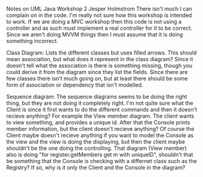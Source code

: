 Notes on UML Java Workshop 2 Jesper Holmstrom
There isn't much I can complain on in the code. I'm really not sure how this workshop is intended to work. If we are doing a MVC workshop then this code is not using a controller and as such must implement a real controller for it to be correct. Since we aren't doing MVVM things then I must assume that it is doing something incorrect. 

Class Diagram:
Lists the different classes but uses filled arrows. This should mean association, but what does it represent in the class diagram? Since it doesn't tell what the association is there is something missing, though you could derive it from the diagram since they list the fields.
Since there are few classes there isn't much going on, but at least there should be some form of association or dependency that isn't modelled.

Sequence diagram:
The sequence diagrams seems to be doing the right thing, but they are not doing it completely right. I'm not quite sure what the Client is since it first wants to do the different commands and then it doesn't recieve anything? For example the View member diagram. The client wants to view something, and provides a unique id. After that the Console prints member information, but the client doesn't recieve anything? Of course the Client maybe doesn't recieve anything if you want to model the Console as the view and the view is doing the displaying, but then the client maybe shouldn't be the one doing the controlling.
That diagram (View member) also is doing "for register.getMembers get m with uniqueID", shouldn't that be something that the Console is checking with a differnet class such as the Registry? If so, why is it only the Client and the Console in the diagram?

